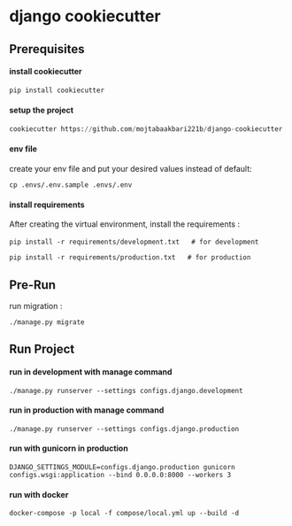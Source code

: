 # django cookiecutter

## Prerequisites

#### install cookiecutter

```python
pip install cookiecutter
```

#### setup the project

```python
cookiecutter https://github.com/mojtabaakbari221b/django-cookiecutter
```

#### env file

create your env file and put your desired values instead of default:

```cp .envs/.env.sample .envs/.env```


#### install requirements

After creating the virtual environment, install the requirements :

‍‍‍‍```pip install -r requirements/development.txt   # for development```

```pip install -r requirements/production.txt   # for production```

## Pre-Run

run migration :

```./manage.py migrate```


## Run Project

#### run in development with manage command

```./manage.py runserver --settings configs.django.development```


#### run in production with manage command

```./manage.py runserver --settings configs.django.production```


#### run with gunicorn in production
```DJANGO_SETTINGS_MODULE=configs.django.production gunicorn configs.wsgi:application --bind 0.0.0.0:8000 --workers 3```

#### run with docker

```docker-compose -p local -f compose/local.yml up --build -d```
